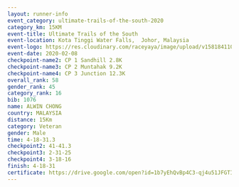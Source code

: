 ```yaml
--- 
layout: runner-info 
event_category: ultimate-trails-of-the-south-2020 
category_km: 15KM 
event-title: Ultimate Trails of the South 
event-location: Kota Tinggi Water Falls,  Johor, Malaysia 
event-logo: https://res.cloudinary.com/raceyaya/image/upload/v1581841103/logo/2020/ultimate-trails-2020_i93dfj.jpg 
event-date: 2020-02-08 
checkpoint-name2: CP 1 Sandhill 2.8K 
checkpoint-name3: CP 2 Muntahak 9.2K 
checkpoint-name4: CP 3 Junction 12.3K 
overall_rank: 58
gender_rank: 45
category_rank: 16
bib: 1076
name: ALWIN CHONG
country: MALAYSIA
distance: 15Km
category: Veteran
gender: Male
time: 4-18-31.3
checkpoint2: 41-41.3
checkpoint3: 2-31-25
checkpoint4: 3-18-16
finish: 4-18-31
certificate: https://drive.google.com/open?id=1b7yEhQvBp4C3-qj4u51JFGTI4xwBYx0n
--- 
```

